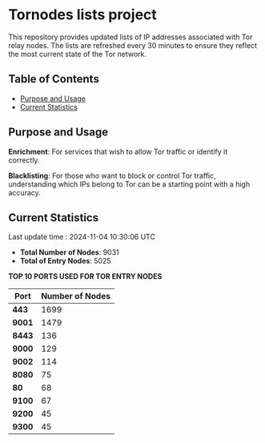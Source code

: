 # Tornodes lists project

This repository provides updated lists of IP addresses associated with Tor relay nodes. The lists are refreshed every 30 minutes to ensure they reflect the most current state of the Tor network.

## Table of Contents

- [Purpose and Usage](#purpose-and-usage)
- [Current Statistics](#current-statistics)


## Purpose and Usage

**Enrichment**: For services that wish to allow Tor traffic or identify it correctly.

**Blacklisting**: For those who want to block or control Tor traffic, understanding which IPs belong to Tor can be a starting point with a high accuracy.

## Current Statistics

Last update time : 2024-11-04 10:30:06 UTC

- **Total Number of Nodes**: 9031
- **Total of Entry Nodes**: 5025

**TOP 10 PORTS USED FOR TOR ENTRY NODES**

| **Port** | **Number of Nodes** |
|------|-----------------|
| **443**   | 1699  |
| **9001**   | 1479  |
| **8443**   | 136  |
| **9000**   | 129  |
| **9002**   | 114  |
| **8080**   | 75  |
| **80**   | 68  |
| **9100**   | 67  |
| **9200**   | 45  |
| **9300**   | 45  |


